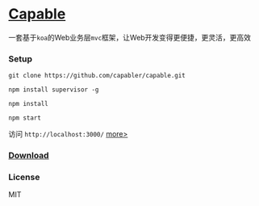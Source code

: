 # [Capable](http://www.sunyangjie.com/2018/04/29/nodejs%E7%89%88web%E4%B8%9A%E5%8A%A1%E5%B1%82%E6%A1%86%E6%9E%B6/)

一套基于`koa`的Web业务层`mvc`框架，让Web开发变得更便捷，更灵活，更高效

### Setup
```
git clone https://github.com/capabler/capable.git

npm install supervisor -g

npm install

npm start
```

访问 `http://localhost:3000/` [more>](https://github.com/capabler)

### [Download](https://github.com/capabler/capable/archive/0.0.1.zip)

### License

MIT